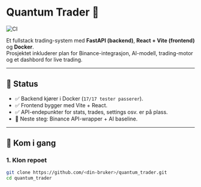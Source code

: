 # Quantum Trader 🚀

![CI](https://github.com/<Gemgeminay>/quantum_trader/actions/workflows/ci.yml/badge.svg)

Et fullstack trading-system med **FastAPI (backend)**, **React + Vite (frontend)** og **Docker**.  
Prosjektet inkluderer plan for Binance-integrasjon, AI-modell, trading-motor og et dashbord for live trading.

---

## 📌 Status
- ✅ Backend kjører i Docker (`17/17 tester passerer`).
- ✅ Frontend bygger med Vite + React.
- ✅ API-endepunkter for stats, trades, settings osv. er på plass.
- 🔄 Neste steg: Binance API-wrapper + AI baseline.

---

## 🚀 Kom i gang

### 1. Klon repoet
```bash
git clone https://github.com/<din-bruker>/quantum_trader.git
cd quantum_trader

